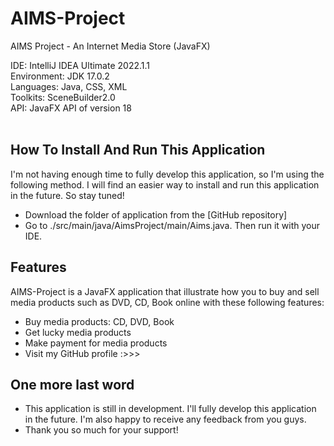 # AIMS-Project
AIMS Project - An Internet Media Store (JavaFX)

IDE: IntelliJ IDEA Ultimate 2022.1.1
<br>
Environment: JDK 17.0.2
<br>
Languages: Java, CSS, XML
<br>
Toolkits: SceneBuilder2.0
<br>
API: JavaFX API of version 18
<br>
<br>
## How To Install And Run This Application

I'm not having enough time to fully develop this application, so I'm using the following method. I will find an easier way to install and run this application in the future. So stay tuned!
<br>
 + Download the folder of application from the [GitHub repository]
 + Go to ./src/main/java/AimsProject/main/Aims.java. Then run it with your IDE.

## Features
AIMS-Project is a JavaFX application that illustrate how you to buy and sell media products such as DVD, CD, Book online with these following features:
<br>
+ Buy media products: CD, DVD, Book
+ Get lucky media products
+ Make payment for media products
+ Visit my GitHub profile :>>>

## One more last word
+ This application is still in development. I'll fully develop this application in the future. I'm also happy to receive any feedback from you guys.
+ Thank you so much for your support!
